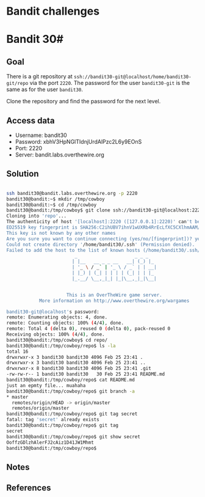 
# Bandit challenges
# Bandit 30#

## Goal

There is a git repository at `ssh://bandit30-git@localhost/home/bandit30-git/repo` via the port `2220`. The password for the user `bandit30-git` is the same as for the user `bandit30`.

Clone the repository and find the password for the next level.

## Access data

+ Username: bandit30
+ Password: xbhV3HpNGlTIdnjUrdAlPzc2L6y9EOnS
+ Port: 2220
+ Server: bandit.labs.overthewire.org
## Solution

```bash

ssh bandit30@bandit.labs.overthewire.org -p 2220
bandit30@bandit:~$ mkdir /tmp/cowboy
bandit30@bandit:~$ cd /tmp/cowboy
bandit30@bandit:/tmp/cowboy$ git clone ssh://bandit30-git@localhost:2220/home/bandit30-git/repo
Cloning into 'repo'...
The authenticity of host '[localhost]:2220 ([127.0.0.1]:2220)' can't be established.
ED25519 key fingerprint is SHA256:C2ihUBV7ihnV1wUXRb4RrEcLfXC5CXlhmAAM/urerLY.
This key is not known by any other names
Are you sure you want to continue connecting (yes/no/[fingerprint])? yes
Could not create directory '/home/bandit30/.ssh' (Permission denied).
Failed to add the host to the list of known hosts (/home/bandit30/.ssh/known_hosts).
                         _                     _ _ _
                        | |__   __ _ _ __   __| (_) |_
                        | '_ \ / _` | '_ \ / _` | | __|
                        | |_) | (_| | | | | (_| | | |_
                        |_.__/ \__,_|_| |_|\__,_|_|\__|


                      This is an OverTheWire game server.
            More information on http://www.overthewire.org/wargames

bandit30-git@localhost's password:
remote: Enumerating objects: 4, done.
remote: Counting objects: 100% (4/4), done.
remote: Total 4 (delta 0), reused 0 (delta 0), pack-reused 0
Receiving objects: 100% (4/4), done.
bandit30@bandit:/tmp/cowboy$ cd repo/
bandit30@bandit:/tmp/cowboy/repo$ ls -la
total 16
drwxrwxr-x 3 bandit30 bandit30 4096 Feb 25 23:41 .
drwxrwxr-x 3 bandit30 bandit30 4096 Feb 25 23:41 ..
drwxrwxr-x 8 bandit30 bandit30 4096 Feb 25 23:41 .git
-rw-rw-r-- 1 bandit30 bandit30   30 Feb 25 23:41 README.md
bandit30@bandit:/tmp/cowboy/repo$ cat README.md
just an epmty file... muahaha
bandit30@bandit:/tmp/cowboy/repo$ git branch -a
* master
  remotes/origin/HEAD -> origin/master
  remotes/origin/master
bandit30@bandit:/tmp/cowboy/repo$ git tag secret
fatal: tag 'secret' already exists
bandit30@bandit:/tmp/cowboy/repo$ git tag
secret
bandit30@bandit:/tmp/cowboy/repo$ git show secret
OoffzGDlzhAlerFJ2cAiz1D41JW1Mhmt
bandit30@bandit:/tmp/cowboy/repo$

````

## Notes

## References